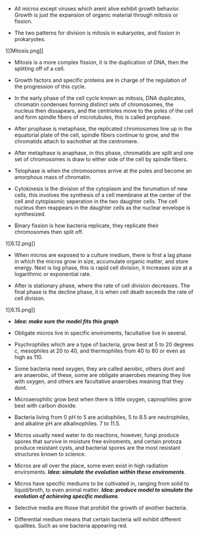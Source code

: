 
- All micros except viruses which arent alive exhibit growth behavior. Growth is just the expansion of organic material through mitosis or fission.

- The two patterns for division is mitosis in eukaryotes, and fission in prokaryotes. 

![[Mitosis.png]]

- Mitosis is a more complex fission, it is the duplication of DNA, then the splitting off of a cell. 

- Growth factors and specific proteins are in charge of the regulation of the progression of this cycle. 

- In the early phase of the cell cycle known as mitosis, DNA duplicates, chromatin condenses forming distinct sets of chromosomes, the nucleus then dissapears,  and the centrioles move to the poles of the cell and form spindle fibers of microtubules, this is called prophase. 

- After prophase is metaphase, the replicated chromosomes line up in the equatorial plate of the cell, spindle fibers continue to grow, and the chromatids attach to eachother at the centromere. 

- After metaphase is anaphase, in this phase, chromatids are split and one set of chromosomes is draw to either side of the cell by spindle fibers. 

- Telophase is when the chromosomes arrive at the poles and become an amorphous mass of chromatin. 

- Cytokinesis is the division of the cytoplasm and the forumation of new cells, this involves the synthesis of a cell membrane at the center of the cell and cytoplasmic seperation in the two daughter cells. The cell nucleus then reappears in the daughter cells as the nuclear envelope is synthesized.

- Binary fission is how bacteria replicate, they replicate their chromosomes then split off. 

![[6.12.png]]

- When micros are exposed to a culture medium, there is first a lag phase in which the micros grow in size, accumulate organic matter, and store energy. Next is log phase, this is rapid cell division, it increases size at a logarithmic or exponential rate. 

- After is stationary phase, where the rate of cell division decreases. The final phase is the decline phase, it is when cell death exceeds the rate of cell division. 

![[6.15.png]]

- ***Idea: make sure the model fits this graph*** 

- Obligate micros live in specific enviroments, facultative live in several. 

- Psychrophiles which are a type of bacteria, grow best at 5 to 20 degrees c, mesophiles at 20 to 40, and thermophiles from 40 to 80 or even as high as 110. 

- Some bacteria need oxygen, they are called aerobic, others dont and are anaerobic, of these, some are obligate anaerobes meaning they live with oxygen, and others are facultative anaerobes meaning that they dont. 

- Microaerophilic grow best when there is little oxygen, capnophiles grow best with carbon dioxide. 

- Bacteria living from 0 pH to 5 are acidophiles, 5 to 8.5 are neutrophiles, and alkaline pH are alkalinophiles. 7 to 11.5. 

- Micros usually need water to do reactions, however, fungi produce spores that survive in moisture free eviroments, and certain protoza produce resistant cysts, and bacterial spores are the most resistant structures known to science. 

- Micros are all over the place, some even exist in high radiation enviroments. ***Idea: simulate the evolution within these enviroments***. 

- Micros have specific mediums to be cultivated in, ranging from solid to liquid/broth, to even animal matter. ***Idea: produce model to simulate the evolution of achieving specific mediums***. 

- Selective media are those that prohibit the growth of another bacteria. 

- Differential medium means that certain bacteria will exhibit different qualities. Such as one bacteria appearing red. 